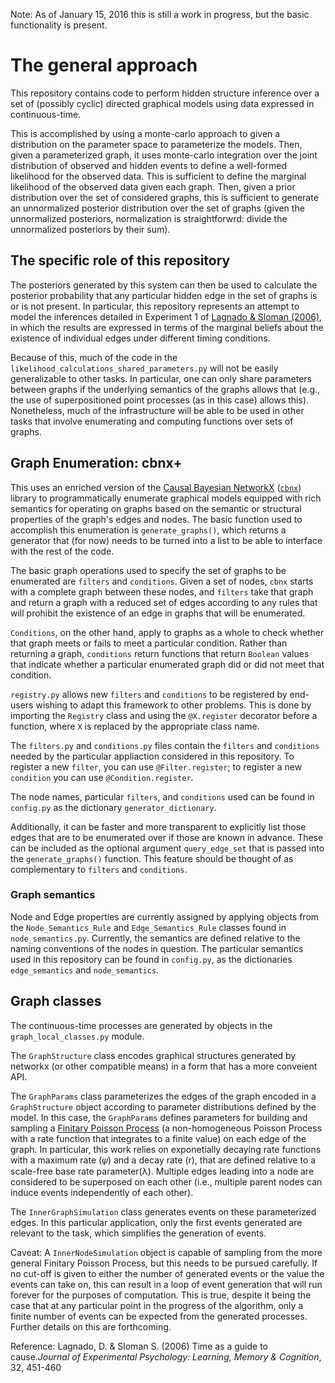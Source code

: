 
Note: As of January 15, 2016 this is still a work in progress, but the basic functionality is present.

# The general approach

This repository contains code to perform hidden structure inference over a set of (possibly cyclic) directed graphical models using data expressed in continuous-time. 

This is accomplished by using a monte-carlo approach to given a distribution on the parameter space to parameterize the models. Then, given a parameterized graph, it uses monte-carlo integration over the joint distribution of observed and hidden events to define a well-formed likelihood for the observed data. This is sufficient to define the marginal likelihood of the observed data given each graph. Then, given a prior distribution over the set of considered graphs, this is sufficient to generate an unnormalized posterior distribution over the set of graphs (given the unnormalized posteriors, normalization is straightforwrd: divide the unnormalized posteriors by their sum).

## The specific role of this repository

The posteriors generated by this system can then be used to calculate the posterior probability that any particular hidden edge in the set of graphs is or is not present. In particular, this repository represents an attempt to model the inferences detailed in Experiment 1 of [Lagnado & Sloman (2006)][article], in which the results are expressed in terms of the marginal beliefs about the existence of individual edges under different timing conditions. 

Because of this, much of the code in the `likelihood_calculations_shared_parameters.py` will not be easily generalizable to other tasks. In particular, one can only share parameters between graphs if the underlying semantics of the graphs allows that (e.g., the use of superpositioned point processes (as in this case) allows this). Nonetheless, much of the infrastructure will be able to be used in other tasks that involve enumerating and computing functions over sets of graphs.

## Graph Enumeration: cbnx+

This uses an enriched version of the [Causal Bayesian NetworkX][scipy] ([`cbnx`](cbnx)) library to programmatically enumerate graphical models equipped with rich semantics for operating on graphs based on the semantic or structural properties of the graph's edges and nodes. The basic function used to accomplish this enumeration is `generate_graphs()`, which returns a generator that (for now) needs to be turned into a list to be able to interface with the rest of the code.

The basic graph operations used to specify the set of graphs to be enumerated are `filters` and `conditions`. Given a set of nodes, `cbnx` starts with a complete graph between these nodes, and `filters` take that graph and return a graph with a reduced set of edges according to any rules that will prohibit the existence of an edge in graphs that will be enumerated. 

`Conditions`, on the other hand, apply to graphs as a whole to check whether that graph meets or fails to meet a particular condition. Rather than returning a graph, `conditions` return functions that return `Boolean` values that indicate whether a particular enumerated graph did or did not meet that condition.

`registry.py` allows new `filters` and `conditions` to be registered by end-users wishing to adapt this framework to other problems. This is done by importing the `Registry` class and using the `@X.register` decorator before a function, where `X` is replaced by the appropriate class name.

The `filters.py` and `conditions.py` files contain the `filters` and `conditions` needed by the particular appliaction considered in this repository. To register a new `filter`, you can use `@Filter.register`; to register a new `condition` you can use `@Condition.register`.

The node names, particular `filters`, and `conditions` used can be found in `config.py` as the dictionary `generator_dictionary`. 

Additionally, it can be faster and more transparent to explicitly list those edges that are to be enumerated over if those are known in advance. These can be included as the optional argument `query_edge_set` that is passed into the `generate_graphs()` function. This feature should be thought of as complementary to `filters` and `conditions`.

### Graph semantics

Node and Edge properties are currently assigned by applying objects from the `Node_Semantics_Rule` and `Edge_Semantics_Rule` classes found in `node_semantics.py`. Currently, the semantics are defined relative to the naming conventions of the nodes in question. The particular semantics used in this repository can be found in `config.py`, as the dictionaries `edge_semantics` and `node_semantics`.

## Graph classes 

The continuous-time processes are generated by objects in the `graph_local_classes.py` module. 

The `GraphStructure` class encodes graphical structures generated by networkx (or other compatible means) in a form that has a more conveient API. 

The `GraphParams` class parameterizes the edges of the graph encoded in a `GraphStructure` object according to parameter distributions defined by the model. In this case, the `GraphParams` defines parameters for building and sampling a [Finitary Poisson Process][fpps] (a non-homogeneous Poisson Process with a rate function that integrates to a finite value) on each edge of the graph. In particular, this work relies on exponetially decaying rate functions with a maximum rate (𝜓) and a decay rate (r), that are defined relative to a scale-free base rate parameter(λ). Multiple edges leading into a node are considered to be superposed on each other (i.e., multiple parent nodes can induce events independently of each other). 

The `InnerGraphSimulation` class generates events on these parameterized edges. In this particular application, only the first events generated are relevant to the task, which simplifies the generation of events. 

Caveat: A `InnerNodeSimulation` object is capable of sampling from the more general Finitary Poisson Process, but this needs to be pursued carefully. If no cut-off is given to either the number of generated events or the value the events can take on, this can result in a loop of event generation that will run forever for the purposes of computation. This is true, despite it being the case that at any particular point in the progress of the algorithm, only a finite number of events can be expected from the generated processes. Further details on this are forthcoming.

Reference:
Lagnado, D.  & Sloman S. (2006) Time as a guide to cause.*Journal of Experimental Psychology: Learning, Memory & Cognition*, 32, 451-460

[article]: http://www.ucl.ac.uk/lagnado-lab/publications/lagnado/Lagnado_time_%20as_guide_to_cause.pdf
[scipy]: http://conference.scipy.org/proceedings/scipy2015/mike_pacer.html
[cbnx]: https://github.com/michaelpacer/Causal-Bayesian-NetworkX
[fpps]: https://www.youtube.com/watch?v=69mdtQsrBcI&feature=youtu.be&t=42m52s
